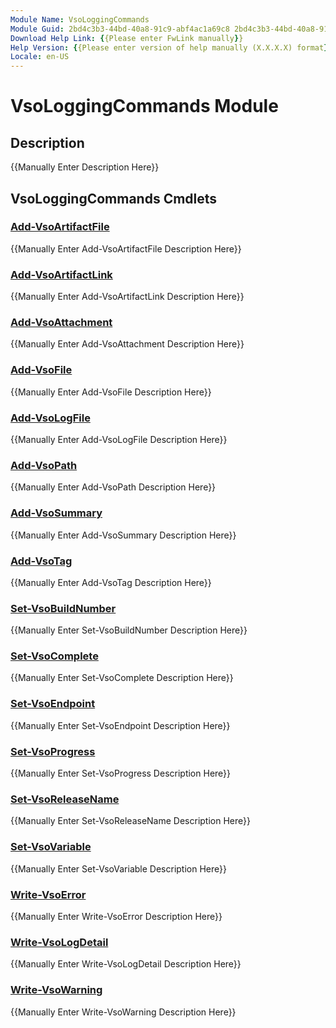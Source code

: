 ```yaml
---
Module Name: VsoLoggingCommands
Module Guid: 2bd4c3b3-44bd-40a8-91c9-abf4ac1a69c8 2bd4c3b3-44bd-40a8-91c9-abf4ac1a69c8
Download Help Link: {{Please enter FwLink manually}}
Help Version: {{Please enter version of help manually (X.X.X.X) format}}
Locale: en-US
---
```


# VsoLoggingCommands Module
## Description
{{Manually Enter Description Here}}

## VsoLoggingCommands Cmdlets
### [Add-VsoArtifactFile](Add-VsoArtifactFile.md)
{{Manually Enter Add-VsoArtifactFile Description Here}}

### [Add-VsoArtifactLink](Add-VsoArtifactLink.md)
{{Manually Enter Add-VsoArtifactLink Description Here}}

### [Add-VsoAttachment](Add-VsoAttachment.md)
{{Manually Enter Add-VsoAttachment Description Here}}

### [Add-VsoFile](Add-VsoFile.md)
{{Manually Enter Add-VsoFile Description Here}}

### [Add-VsoLogFile](Add-VsoLogFile.md)
{{Manually Enter Add-VsoLogFile Description Here}}

### [Add-VsoPath](Add-VsoPath.md)
{{Manually Enter Add-VsoPath Description Here}}

### [Add-VsoSummary](Add-VsoSummary.md)
{{Manually Enter Add-VsoSummary Description Here}}

### [Add-VsoTag](Add-VsoTag.md)
{{Manually Enter Add-VsoTag Description Here}}

### [Set-VsoBuildNumber](Set-VsoBuildNumber.md)
{{Manually Enter Set-VsoBuildNumber Description Here}}

### [Set-VsoComplete](Set-VsoComplete.md)
{{Manually Enter Set-VsoComplete Description Here}}

### [Set-VsoEndpoint](Set-VsoEndpoint.md)
{{Manually Enter Set-VsoEndpoint Description Here}}

### [Set-VsoProgress](Set-VsoProgress.md)
{{Manually Enter Set-VsoProgress Description Here}}

### [Set-VsoReleaseName](Set-VsoReleaseName.md)
{{Manually Enter Set-VsoReleaseName Description Here}}

### [Set-VsoVariable](Set-VsoVariable.md)
{{Manually Enter Set-VsoVariable Description Here}}

### [Write-VsoError](Write-VsoError.md)
{{Manually Enter Write-VsoError Description Here}}

### [Write-VsoLogDetail](Write-VsoLogDetail.md)
{{Manually Enter Write-VsoLogDetail Description Here}}

### [Write-VsoWarning](Write-VsoWarning.md)
{{Manually Enter Write-VsoWarning Description Here}}

